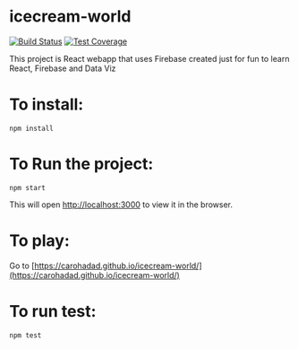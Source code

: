 # icecream-world

[![Build Status](https://travis-ci.org/carohadad/icecream-world.svg?branch=master)](https://travis-ci.org/carohadad/icecream-world)
[![Test Coverage](https://codeclimate.com/github/carohadad/icecream-world/badges/coverage.svg)](https://codeclimate.com/github/carohadad/icecream-world/coverage)

This project is React webapp that uses Firebase created just for fun to learn React, Firebase and Data Viz


# To install:
 `npm install`

# To Run the project:
 `npm start`

This will open [http://localhost:3000](http://localhost:3000) to view it in the browser.



# To play:

Go to [https://carohadad.github.io/icecream-world/](https://carohadad.github.io/icecream-world/)

# To run test:
 `npm test`

